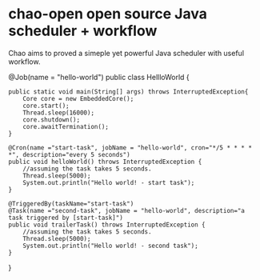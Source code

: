 # chao-open  open source Java scheduler + workflow

Chao aims to proved a simeple yet powerful Java scheduler with useful workflow.



@Job(name = "hello-world")
public class HellloWorld {
	
	public static void main(String[] args) throws InterruptedException{
		Core core = new EmbeddedCore();
		core.start();
		Thread.sleep(16000);
		core.shutdown();
		core.awaitTermination();
	}
	
	@Cron(name ="start-task", jobName = "hello-world", cron="*/5 * * * * *", description="every 5 seconds")
	public void helloWorld() throws InterruptedException {
		//assuming the task takes 5 seconds.
		Thread.sleep(5000);
		System.out.println("Hello world! - start task");
	}
	
	@TriggeredBy(taskName="start-task")
	@Task(name ="second-task", jobName = "hello-world", description="a task triggered by [start-task]")
	public void trailerTask() throws InterruptedException {
		//assuming the task takes 5 seconds.
		Thread.sleep(5000);
		System.out.println("Hello world! - second task");
	}
}

